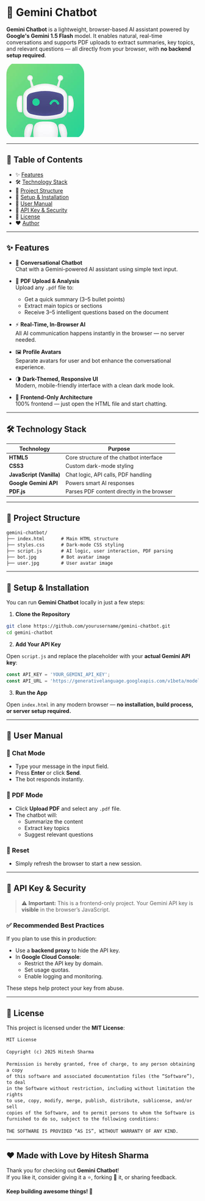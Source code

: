 # 🤖 Gemini Chatbot

**Gemini Chatbot** is a lightweight, browser-based AI assistant powered by **Google's Gemini 1.5 Flash** model. It enables natural, real-time conversations and supports PDF uploads to extract summaries, key topics, and relevant questions — all directly from your browser, with **no backend setup required**.

![Gemini Chatbot Screenshot](./bot.jpg)

---

## 📌 Table of Contents

- ✨ [Features](#-features)  
- 🛠️ [Technology Stack](#-technology-stack)  
- 📁 [Project Structure](#-project-structure)  
- 🧰 [Setup & Installation](#-setup--installation)  
- 📘 [User Manual](#-user-manual)  
- 🔐 [API Key & Security](#-api-key--security)  
- 📄 [License](#-license)  
- ❤️ [Author](#️-made-with-love-by-hitesh-sharma)  

---

## ✨ Features

- 💬 **Conversational Chatbot**  
  Chat with a Gemini-powered AI assistant using simple text input.

- 📄 **PDF Upload & Analysis**  
  Upload any `.pdf` file to:
  - Get a quick summary (3–5 bullet points)
  - Extract main topics or sections
  - Receive 3–5 intelligent questions based on the document

- ⚡ **Real-Time, In-Browser AI**  
  All AI communication happens instantly in the browser — no server needed.

- 🖼️ **Profile Avatars**  
  Separate avatars for user and bot enhance the conversational experience.

- 🌗 **Dark-Themed, Responsive UI**  
  Modern, mobile-friendly interface with a clean dark mode look.

- 🧩 **Frontend-Only Architecture**  
  100% frontend — just open the HTML file and start chatting.

---

## 🛠️ Technology Stack

| Technology                | Purpose                                                  |
|---------------------------|----------------------------------------------------------|
| **HTML5**                 | Core structure of the chatbot interface                  |
| **CSS3**                  | Custom dark-mode styling                                 |
| **JavaScript (Vanilla)**  | Chat logic, API calls, PDF handling                      |
| **Google Gemini API**     | Powers smart AI responses                                |
| **PDF.js**                | Parses PDF content directly in the browser               |

---

## 📁 Project Structure

```
gemini-chatbot/
├── index.html      # Main HTML structure
├── styles.css      # Dark-mode CSS styling
├── script.js       # AI logic, user interaction, PDF parsing
├── bot.jpg         # Bot avatar image
├── user.jpg        # User avatar image
```

---

## 🧰 Setup & Installation

You can run **Gemini Chatbot** locally in just a few steps:

1. **Clone the Repository**

```bash
git clone https://github.com/yourusername/gemini-chatbot.git
cd gemini-chatbot
```

2. **Add Your API Key**

Open `script.js` and replace the placeholder with your **actual Gemini API key**:

```js
const API_KEY = 'YOUR_GEMINI_API_KEY';
const API_URL = 'https://generativelanguage.googleapis.com/v1beta/models/gemini-1.5-flash-latest:generateContent';
```

3. **Run the App**

Open `index.html` in any modern browser — **no installation, build process, or server setup required.**

---

## 📘 User Manual

### 💬 Chat Mode

- Type your message in the input field.
- Press **Enter** or click **Send**.
- The bot responds instantly.

### 📄 PDF Mode

- Click **Upload PDF** and select any `.pdf` file.
- The chatbot will:
  - Summarize the content
  - Extract key topics
  - Suggest relevant questions

### 🔄 Reset

- Simply refresh the browser to start a new session.

---

## 🔐 API Key & Security

> ⚠️ **Important:** This is a frontend-only project. Your Gemini API key is **visible** in the browser’s JavaScript.

### ✅ Recommended Best Practices

If you plan to use this in production:

- Use a **backend proxy** to hide the API key.
- In **Google Cloud Console**:
  - Restrict the API key by domain.
  - Set usage quotas.
  - Enable logging and monitoring.

These steps help protect your key from abuse.

---

## 📄 License

This project is licensed under the **MIT License**:

```
MIT License

Copyright (c) 2025 Hitesh Sharma

Permission is hereby granted, free of charge, to any person obtaining a copy
of this software and associated documentation files (the “Software”), to deal
in the Software without restriction, including without limitation the rights
to use, copy, modify, merge, publish, distribute, sublicense, and/or sell
copies of the Software, and to permit persons to whom the Software is
furnished to do so, subject to the following conditions:

THE SOFTWARE IS PROVIDED “AS IS”, WITHOUT WARRANTY OF ANY KIND.
```

---

## ❤️ Made with Love by Hitesh Sharma

Thank you for checking out **Gemini Chatbot**!  
If you like it, consider giving it a ⭐, forking 🍴 it, or sharing feedback.

**Keep building awesome things! 🚀**

